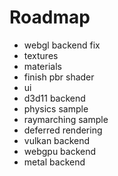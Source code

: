 # Roadmap

- webgl backend fix
- textures
- materials
- finish pbr shader
- ui
- d3d11 backend
- physics sample
- raymarching sample
- deferred rendering
- vulkan backend
- webgpu backend
- metal backend